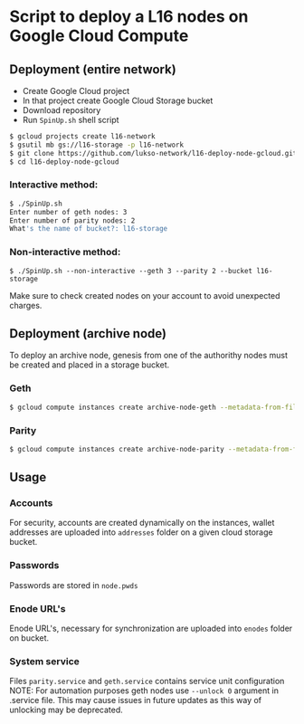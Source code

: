# Script to deploy a L16 nodes on Google Cloud Compute


## Deployment (entire network)
* Create Google Cloud project
* In that project create Google Cloud Storage bucket
* Download repository
* Run `SpinUp.sh` shell script

```bash
$ gcloud projects create l16-network
$ gsutil mb gs://l16-storage -p l16-network
$ git clone https://github.com/lukso-network/l16-deploy-node-gcloud.git
$ cd l16-deploy-node-gcloud
```

### Interactive method: 
```bash
$ ./SpinUp.sh
Enter number of geth nodes: 3
Enter number of parity nodes: 2
What's the name of bucket?: l16-storage
```
### Non-interactive method: 
```
$ ./SpinUp.sh --non-interactive --geth 3 --parity 2 --bucket l16-storage
```

Make sure to check created nodes on your account to avoid unexpected charges.

## Deployment (archive node)
To deploy an archive node, genesis from one of the authorithy nodes must be created and placed in a storage bucket.

### Geth
```bash
$ gcloud compute instances create archive-node-geth --metadata-from-file startup-script=./setup-archive-node-geth.sh --zone=europe-west3-c --boot-disk-size=50GB
```

### Parity
```bash
$ gcloud compute instances create archive-node-parity --metadata-from-file startup-script=./setup-archive-node-parity.sh --zone=europe-west3-c --boot-disk-size=50GB
```

## Usage

### Accounts

For security, accounts are created dynamically on the instances, wallet addresses are uploaded into `addresses` folder on a given cloud storage bucket.

### Passwords

Passwords are stored in `node.pwds`

### Enode URL's

Enode URL's, necessary for synchronization are uploaded into `enodes` folder on bucket.

### System service

Files `parity.service` and `geth.service` contains service unit configuration
NOTE: For automation purposes geth nodes use `--unlock 0` argument in .service file. 
This may cause issues in future updates as this way of unlocking may be deprecated.
